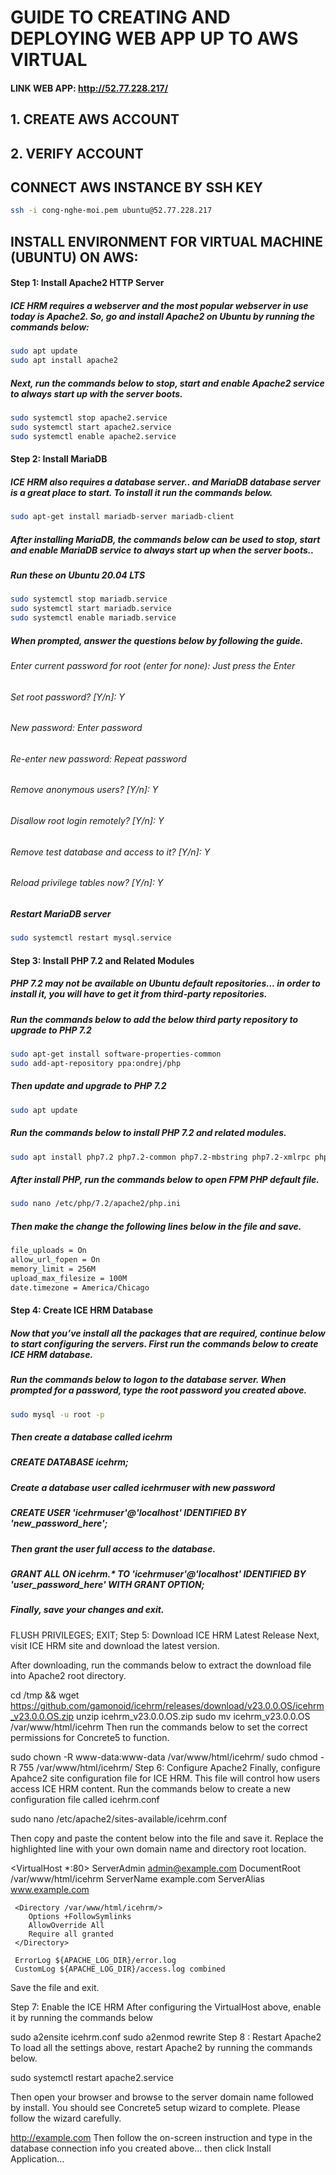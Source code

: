 # GUIDE TO CREATING AND DEPLOYING WEB APP UP TO AWS VIRTUAL
#### LINK WEB APP: http://52.77.228.217/
## 1. CREATE AWS ACCOUNT
## 2. VERIFY ACCOUNT

## CONNECT AWS INSTANCE BY SSH KEY
```sh
ssh -i cong-nghe-moi.pem ubuntu@52.77.228.217
```

## INSTALL ENVIRONMENT FOR VIRTUAL MACHINE (UBUNTU) ON AWS:
#### Step 1: Install Apache2 HTTP Server
##### ICE HRM requires a webserver and the most popular webserver in use today is Apache2. So, go and install Apache2 on Ubuntu by running the commands below:
```sh
sudo apt update
sudo apt install apache2
```
##### Next, run the commands below to stop, start and enable Apache2 service to always start up with the server boots.
```sh
sudo systemctl stop apache2.service
sudo systemctl start apache2.service
sudo systemctl enable apache2.service
```
#### Step 2: Install MariaDB
##### ICE HRM also requires a database server.. and MariaDB database server is a great place to start. To install it run the commands below.
```sh
sudo apt-get install mariadb-server mariadb-client
```
##### After installing MariaDB, the commands below can be used to stop, start and enable MariaDB service to always start up when the server boots..

##### Run these on Ubuntu 20.04 LTS
```sh
sudo systemctl stop mariadb.service
sudo systemctl start mariadb.service
sudo systemctl enable mariadb.service
```

##### When prompted, answer the questions below by following the guide.

###### Enter current password for root (enter for none): Just press the Enter
###### Set root password? [Y/n]: Y
###### New password: Enter password
###### Re-enter new password: Repeat password
###### Remove anonymous users? [Y/n]: Y
###### Disallow root login remotely? [Y/n]: Y
###### Remove test database and access to it? [Y/n]:  Y
###### Reload privilege tables now? [Y/n]:  Y
##### Restart MariaDB server
```sh
sudo systemctl restart mysql.service
```
#### Step 3: Install PHP 7.2 and Related Modules
##### PHP 7.2 may not be available on Ubuntu default repositories… in order to install it, you will have to get it from third-party repositories.

##### Run the commands below to add the below third party repository to upgrade to PHP 7.2
```sh
sudo apt-get install software-properties-common
sudo add-apt-repository ppa:ondrej/php
```
##### Then update and upgrade to PHP 7.2
```sh
sudo apt update
```
##### Run the commands below to install PHP 7.2 and related modules.
```sh
sudo apt install php7.2 php7.2-common php7.2-mbstring php7.2-xmlrpc php7.2-soap php7.2-gd php7.2-xml php7.2-intl php7.2-mysql php7.2-cli php7.2 php7.2-ldap php7.2-zip php7.2-curl
```
##### After install PHP, run the commands below to open FPM PHP default file.
```sh
sudo nano /etc/php/7.2/apache2/php.ini
```
##### Then make the change the following lines below in the file and save.
```sh
file_uploads = On
allow_url_fopen = On
memory_limit = 256M
upload_max_filesize = 100M
date.timezone = America/Chicago
```
#### Step 4: Create ICE HRM Database
##### Now that you’ve install all the packages that are required, continue below to start configuring the servers. First run the commands below to create ICE HRM database.

##### Run the commands below to logon to the database server. When prompted for a password, type the root password you created above.
```sh
sudo mysql -u root -p
```
##### Then create a database called icehrm

##### CREATE DATABASE icehrm;

##### Create a database user called icehrmuser with new password

##### CREATE USER 'icehrmuser'@'localhost' IDENTIFIED BY 'new_password_here';

##### Then grant the user full access to the database.

##### GRANT ALL ON icehrm.* TO 'icehrmuser'@'localhost' IDENTIFIED BY 'user_password_here' WITH GRANT OPTION;

##### Finally, save your changes and exit.

FLUSH PRIVILEGES;
EXIT;
Step 5: Download ICE HRM Latest Release
Next, visit ICE HRM site and download the latest version.

After downloading, run the commands below to extract the download file into Apache2 root directory.

cd /tmp && wget https://github.com/gamonoid/icehrm/releases/download/v23.0.0.OS/icehrm_v23.0.0.OS.zip
unzip icehrm_v23.0.0.OS.zip
sudo mv icehrm_v23.0.0.OS /var/www/html/icehrm
Then run the commands below to set the correct permissions for Concrete5 to function.

sudo chown -R www-data:www-data /var/www/html/icehrm/
sudo chmod -R 755 /var/www/html/icehrm/
Step 6: Configure Apache2
Finally, configure Apahce2 site configuration file for ICE HRM. This file will control how users access ICE HRM content. Run the commands below to create a new configuration file called icehrm.conf

sudo nano /etc/apache2/sites-available/icehrm.conf

Then copy and paste the content below into the file and save it. Replace the highlighted line with your own domain name and directory root location.

<VirtualHost *:80>
     ServerAdmin admin@example.com
     DocumentRoot /var/www/html/icehrm
     ServerName example.com
     ServerAlias www.example.com

     <Directory /var/www/html/icehrm/>
        Options +FollowSymlinks
        AllowOverride All
        Require all granted
     </Directory>

     ErrorLog ${APACHE_LOG_DIR}/error.log
     CustomLog ${APACHE_LOG_DIR}/access.log combined

</VirtualHost>
Save the file and exit.

Step 7: Enable the ICE HRM
After configuring the VirtualHost above, enable it by running the commands below

sudo a2ensite icehrm.conf
sudo a2enmod rewrite
Step 8 : Restart Apache2
To load all the settings above, restart Apache2 by running the commands below.

sudo systemctl restart apache2.service

Then open your browser and browse to the server domain name followed by install. You should see Concrete5 setup wizard to complete. Please follow the wizard carefully.

http://example.com
Then follow the on-screen instruction and type in the database connection info you created above… then click Install Application…
